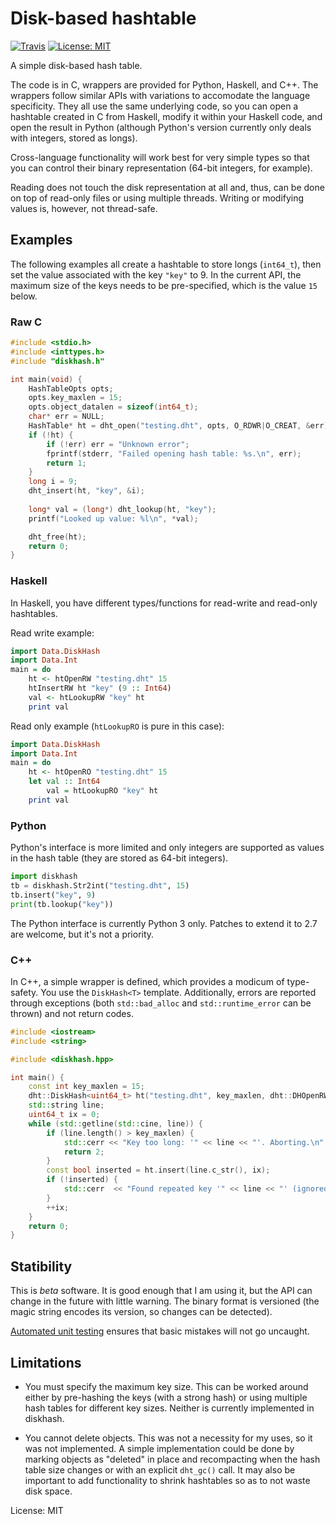 # Disk-based hashtable

[![Travis](https://api.travis-ci.org/luispedro/diskhash.png)](https://travis-ci.org/luispedro/diskhash)
[![License: MIT](https://img.shields.io/badge/License-MIT-blue.svg)](https://opensource.org/licenses/MIT)


A simple disk-based hash table.

The code is in C, wrappers are provided for Python, Haskell, and C++. The
wrappers follow similar APIs with variations to accomodate the language
specificity. They all use the same underlying code, so you can open a hashtable
created in C from Haskell, modify it within your Haskell code, and open the
result in Python (although Python's version currently only deals with integers,
stored as longs).

Cross-language functionality will work best for very simple types so that you
can control their binary representation (64-bit integers, for example).

Reading does not touch the disk representation at all and, thus, can be done on
top of read-only files or using multiple threads. Writing or modifying values
is, however, not thread-safe.

## Examples

The following examples all create a hashtable to store longs (`int64_t`), then
set the value associated with the key `"key"` to 9. In the current API, the
maximum size of the keys needs to be pre-specified, which is the value `15`
below.

### Raw C

```c
#include <stdio.h>
#include <inttypes.h>
#include "diskhash.h"

int main(void) {
    HashTableOpts opts;
    opts.key_maxlen = 15;
    opts.object_datalen = sizeof(int64_t);
    char* err = NULL;
    HashTable* ht = dht_open("testing.dht", opts, O_RDWR|O_CREAT, &err);
    if (!ht) {
        if (!err) err = "Unknown error";
        fprintf(stderr, "Failed opening hash table: %s.\n", err);
        return 1;
    }
    long i = 9;
    dht_insert(ht, "key", &i);
    
    long* val = (long*) dht_lookup(ht, "key");
    printf("Looked up value: %l\n", *val);

    dht_free(ht);
    return 0;
}
```

### Haskell

In Haskell, you have different types/functions for read-write and read-only
hashtables.

Read write example:

```haskell
import Data.DiskHash
import Data.Int
main = do
    ht <- htOpenRW "testing.dht" 15
    htInsertRW ht "key" (9 :: Int64)
    val <- htLookupRW "key" ht
    print val
```

Read only example (`htLookupRO` is pure in this case):

```haskell
import Data.DiskHash
import Data.Int
main = do
    ht <- htOpenRO "testing.dht" 15
    let val :: Int64
        val = htLookupRO "key" ht
    print val
```


### Python

Python's interface is more limited and only integers are supported as values in
the hash table (they are stored as 64-bit integers).

```python
import diskhash
tb = diskhash.Str2int("testing.dht", 15)
tb.insert("key", 9)
print(tb.lookup("key"))
```

The Python interface is currently Python 3 only. Patches to extend it to 2.7
are welcome, but it's not a priority.


### C++

In C++, a simple wrapper is defined, which provides a modicum of type-safety.
You use the `DiskHash<T>` template. Additionally, errors are reported through
exceptions (both `std::bad_alloc` and `std::runtime_error` can be thrown) and
not return codes.

```c++
#include <iostream>
#include <string>

#include <diskhash.hpp>

int main() {
    const int key_maxlen = 15;
    dht::DiskHash<uint64_t> ht("testing.dht", key_maxlen, dht::DHOpenRW);
    std::string line;
    uint64_t ix = 0;
    while (std::getline(std::cine, line)) {
        if (line.length() > key_maxlen) {
            std::cerr << "Key too long: '" << line << "'. Aborting.\n";
            return 2;
        }
        const bool inserted = ht.insert(line.c_str(), ix);
        if (!inserted) {
            std::cerr  << "Found repeated key '" << line << "' (ignored).\n";
        }
        ++ix;
    }
    return 0;
}
```

## Statibility

This is _beta_ software. It is good enough that I am using it, but the API can
change in the future with little warning. The binary format is versioned (the
magic string encodes its version, so changes can be detected).

[Automated unit testing](https://travis-ci.org/luispedro/diskhash) ensures that
basic mistakes will not go uncaught.

## Limitations

- You must specify the maximum key size. This can be worked around either by
  pre-hashing the keys (with a strong hash) or using multiple hash tables for
  different key sizes. Neither is currently implemented in diskhash.

- You cannot delete objects. This was not a necessity for my uses, so it was
  not implemented. A simple implementation could be done by marking objects as
  "deleted" in place and recompacting when the hash table size changes or with
  an explicit `dht_gc()` call. It may also be important to add functionality to
  shrink hashtables so as to not waste disk space.

License: MIT

